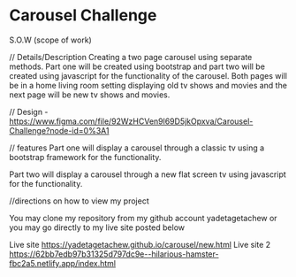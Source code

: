 # Carousel Challenge

S.O.W (scope of work)

// Details/Description
Creating a two page carousel using separate methods. Part one will be created using bootstrap and part two will be created using javascript for the functionality of the carousel. Both pages will be in a home living room setting displaying old tv shows and movies and the next page will be new tv shows and movies.

// Design
-https://www.figma.com/file/92WzHCVen9l69D5jkOpxva/Carousel-Challenge?node-id=0%3A1

// features
Part one will display a carousel through a classic tv using a bootstrap framework for the functionality. 

Part two will display a carousel through a new flat screen tv using javascript for the functionality. 


//directions on how to view my project

You may clone my repository from my github account yadetagetachew or you may go directly to my live site posted below

Live site  https://yadetagetachew.github.io/carousel/new.html
Live site 2 https://62bb7edb97b31325d797dc9e--hilarious-hamster-fbc2a5.netlify.app/index.html

